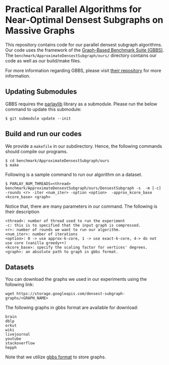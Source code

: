 # Practical Parallel Algorithms for Near-Optimal Densest Subgraphs on Massive Graphs


This repository contains code for our parallel densest subgraph algorithms.
Our code uses the framework of the [Graph-Based Benchmark Suite (GBBS)](https://github.com/ParAlg/gbbs).
The `benchmark/ApproximateDensestSubgraph/ours/` directory contains our code as well as our build/make files.
<!--The `benchmark/ApproximateDensestSubgraph/ours/` directory ([Ours Subdirectory](./benchmark/ApproximateDensestSubgraph/ours.README.md))-->
<!--contains relevant information to our algorithms as well as how to run the experiments.-->
For more information regarding GBBS, please visit [their repository](https://github.com/ParAlg/gbbs) for more information.


## Updating Submodules
GBBS requires the [parlaylib](https://github.com/cmuparlay/parlaylib) library as a submodule. Please run the below command to update this submodule:

```
$ git submodule update --init
```

## Build and run our codes
We provide a `makefile` in our subdirectory. Hence, the following commands should compile our programs.

```
$ cd benchmark/ApproximateDensestSubgraph/ours
$ make
```

Following is a sample command to run our algorithm on a dataset.

```
$ PARLAY_NUM_THREADS=<thread> benchmark/ApproximateDensestSubgraph/ours/DensestSubgraph -s  -m [-c]  -rounds <r> -iter <num_iter> -option <option>  -approx_kcore_base <kcore_base> <graph>
```

Notice that, there are many parameters in our command. The following is their description
```
<thread>: number of thread used to run the experiment
-c: this is to specified that the input graph is compressed.
<r>: number of rounds we want to run our algorithm.
<num_iter>: number of iterations
<option>: 0 -> use approx-k-core, 1 -> use exact-k-core, 4-> do not use core (vanilla greedy++)
<kcore_base>: specify the scaling factor for vertices' degrees.
<graph>: an absolute path to graph in gbbs format.
```

## Datasets
You can download the graphs we used in our experiments using the following link:
```
wget https://storage.googleapis.com/densest-subgraph-graphs/<GRAPH_NAME>

```

The following graphs in gbbs format are available for download:

```
brain
dblp
orkut
wiki
livejournal
youtube
stackoverflow
hepph
```

Note that we utilize [gbbs format](https://github.com/ParAlg/gbbs#input-formats) to store graphs.
